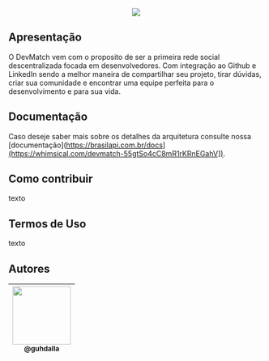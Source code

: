 <p align="center">
  <img src="https://readme-typing-svg.demolab.com/?font=Fira+Code&size=24&duration=2000&pause=1000&color=E696F7&vCenter=true&multiline=true&repeat=true&width=200&lines=%3E+devmatch.%7C">
</p>

## Apresentação
O DevMatch vem com o proposito de ser a primeira rede social descentralizada focada em desenvolvedores. Com integração ao Github e LinkedIn sendo a melhor maneira de compartilhar seu projeto, tirar dúvidas, criar sua comunidade e encontrar uma equipe perfeita para o desenvolvimento e para sua vida.

## Documentação
Caso deseje saber mais sobre os detalhes da arquitetura consulte nossa [documentação](https://brasilapi.com.br/docs](https://whimsical.com/devmatch-55gtSo4cC8mR1rKRnEGahV]).

## Como contribuir
texto

## Termos de Uso
texto

## Autores

| [<img src="https://github.com/guhdalla.png?size=115" width=115><br><sub>@guhdalla</sub>](https://github.com/guhdalla) |
| :---: |
